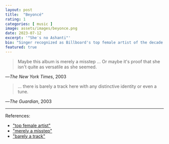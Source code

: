 ```yaml
---
layout: post
title:  "Beyoncé"
rating: 1
categories: [ music ]
image: assets/images/beyonce.png
date: 2023-07-12
excerpt: '"She′s no Ashanti"'
bio: "Singer recognized as Billboard's top female artist of the decade in the 2000s."
featured: true
---
```


> Maybe this album is merely a misstep ... Or maybe it's proof that she isn't quite as versatile as she seemed. 

—_The New York Times_, 2003

> ... there is barely a track here with any distinctive identity or even a tune.

—_The Guardian_, 2003

---

References:

- ["top female artist"](https://web.archive.org/web/20110829104158/http://www.billboard.biz/bbbiz/content_display/industry/news/e3id4ade3d3e7f8db80b4071ff7aba918fc)
- ["merely a misstep"](https://www.nytimes.com/2003/07/06/arts/music-the-solo-beyonce-she-s-no-ashanti.html)
- ["barely a track"](https://www.theguardian.com/music/2003/jun/27/popandrock.artsfeatures8)
